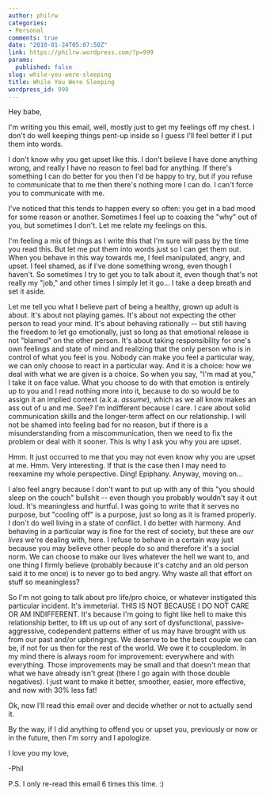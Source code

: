 ```yaml
---
author: philrw
categories:
- Personal
comments: true
date: "2010-01-24T05:07:50Z"
link: https://philrw.wordpress.com/?p=999
params:
  published: false
slug: while-you-were-sleeping
title: While You Were Sleeping
wordpress_id: 999
---
```


Hey babe,

I'm writing you this email, well, mostly just to get my feelings off my chest. I don't do well keeping things pent-up inside so I guess I'll feel better if I put them into words.

I don't know why you get upset like this. I don't believe I have done anything wrong, and really I have no reason to feel bad for anything. If there's something I can do better for you then I'd be happy to try, but if you refuse to communicate that to me then there's nothing more I can do. I can't force you to communicate with me.

I've noticed that this tends to happen every so often: you get in a bad mood for some reason or another. Sometimes I feel up to coaxing the "why" out of you, but sometimes I don't. Let me relate my feelings on this.

I'm feeling a mix of things as I write this that I'm sure will pass by the time you read this. But let me put them into words just so I can get them out. When you behave in this way towards me, I feel manipulated, angry, and upset. I feel shamed, as if I've done something wrong, even though I haven't. So sometimes I try to get you to talk about it, even though that's not really my "job," and other times I simply let it go... I take a deep breath and set it aside.

Let me tell you what I believe part of being a healthy, grown up adult is about. It's about not playing games. It's about not expecting the other person to read your mind. It's about behaving rationally -- but still having the freedom to let go emotionally, just so long as that emotional release is not "blamed" on the other person. It's about taking responsibility for one's own feelings and state of mind and realizing that the only person who is in control of what you feel is you. Nobody can make you feel a particular way, we can only choose to react in a particular way. And it is a choice: how we deal with what we are given is a choice. So when you say, "I'm mad at you," I take it on face value. What you choose to do with that emotion is entirely up to you and I read nothing more into it, because to do so would be to assign it an implied context (a.k.a. *assume*), which as we all know makes an ass out of u and me. See? I'm indifferent because I care. I care about solid communication skills and the longer-term affect on our relationship. I will not be shamed into feeling bad for no reason, but if there is a misunderstanding from a miscommunication, then we need to fix the problem or deal with it sooner. This is why I ask you why you are upset.

Hmm. It just occurred to me that you may not even know why you are upset at me. Hmm. Very interesting. If that is the case then I may need to reexamine my whole perspective. Ding! Epiphany. Anyway, moving on...

I also feel angry because I don't want to put up with any of this "you should sleep on the couch" bullshit -- even though you probably wouldn't say it out loud. It's meaningless and hurtful. I was going to write that it serves no purpose, but "cooling off" is a purpose, just so long as it is framed properly. I don't do well living in a state of conflict. I do better with harmony. And behaving in a particular way is fine for the rest of society, but these are *our lives* we're dealing with, here. I refuse to behave in a certain way just because you may believe other people do so and therefore it's a social norm. We can choose to make our lives whatever the hell we want to, and one thing I firmly believe (probably because it's catchy and an old person said it to me once) is to never go to bed angry. Why waste all that effort on stuff so meaningless?

So I'm not going to talk about pro life/pro choice, or whatever instigated this particular incident. It's immeterial. THIS IS NOT BECAUSE I DO NOT CARE OR AM INDIFFERENT. It's because I'm going to fight like hell to make this relationship better, to lift us up out of any sort of dysfunctional, passive-aggressive, codependent patterns either of us may have brought with us from our past and/or upbringings. We deserve to be the best couple we can be, if not for us then for the rest of the world. We owe it to coupledom. In my mind there is always room for improvement: everywhere and with everything. Those improvements may be small and that doesn't mean that what we have already isn't great (there I go again with those double negatives). I just want to make it better, smoother, easier, more effective, and now with 30% less fat!

Ok, now I'll read this email over and decide whether or not to actually send it.

By the way, if I did anything to offend you or upset you, previously or now or in the future, then I'm sorry and I apologize.

I love you my love,

-Phil

P.S. I only re-read this email 6 times this time. :)
